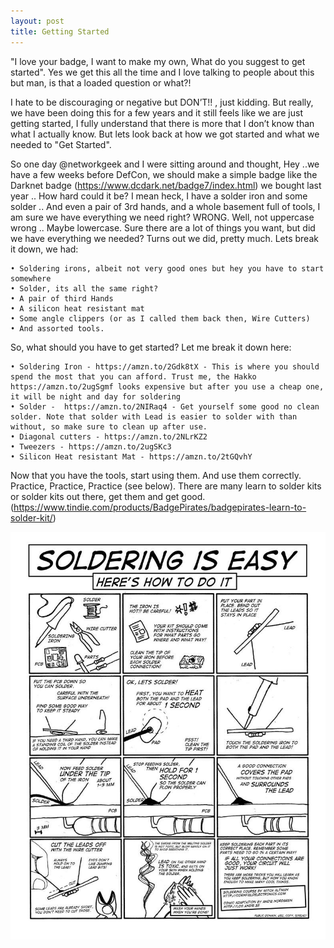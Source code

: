 ```yaml
---
layout: post
title: Getting Started
---
```



"I love your badge, I want to make my own, What do you suggest to get started". Yes we get this all the time and I love talking to people about this but man, is that a loaded question or what?! 

I hate to be discouraging or negative but DON’T!! , just kidding.  But really, we have been doing this for a few years and it still feels like we are just getting started, I fully understand that there is more that I don’t know than what I actually know. But lets look back at how we got started and what we needed to "Get Started". 

So one day @networkgeek and I were sitting around and thought, Hey ..we have a few weeks before DefCon, we should make a simple badge like the Darknet badge (https://www.dcdark.net/badge7/index.html) we bought last year .. How hard could it be? I mean heck, I have a solder iron and some solder .. And even a pair of 3rd hands, and a whole basement full of tools, I am sure we have everything we need right? WRONG. Well, not uppercase wrong .. Maybe lowercase. Sure there are a lot of things you want, but did we have everything we needed? Turns out we did, pretty much. Lets break it down, we had:

	• Soldering irons, albeit not very good ones but hey you have to start somewhere
	• Solder, its all the same right?
	• A pair of third Hands
	• A silicon heat resistant mat
	• Some angle clippers (or as I called them back then, Wire Cutters)
	• And assorted tools. 

So, what should you have to get started? Let me break it down here:

	• Soldering Iron - https://amzn.to/2Gdk8tX - This is where you should spend the most that you can afford. Trust me, the Hakko https://amzn.to/2ugSgmf looks expensive but after you use a cheap one, it will be night and day for soldering
	• Solder -  https://amzn.to/2NIRaq4 - Get yourself some good no clean solder. Note that solder with Lead is easier to solder with than without, so make sure to clean up after use.
	• Diagonal cutters - https://amzn.to/2NLrKZ2
	• Tweezers - https://amzn.to/2ugSKc3
	• Silicon Heat resistant Mat - https://amzn.to/2tGQvhY

Now that you have the tools, start using them. And use them correctly. Practice, Practice, Practice (see below). 
There are many learn to solder kits or solder kits out there, get them and get good. (https://www.tindie.com/products/BadgePirates/badgepirates-learn-to-solder-kit/)


![SolderingIsEasy](/images/SolderingIsEasyCondensed.jpg)
